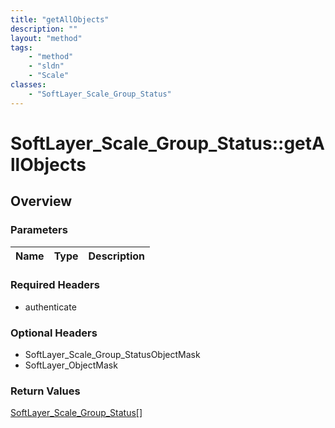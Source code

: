 ```yaml
---
title: "getAllObjects"
description: ""
layout: "method"
tags:
    - "method"
    - "sldn"
    - "Scale"
classes:
    - "SoftLayer_Scale_Group_Status"
---
```

# SoftLayer_Scale_Group_Status::getAllObjects
## Overview 


### Parameters 
|Name | Type | Description |
| --- | --- | --- |


### Required Headers
* authenticate

### Optional Headers
* SoftLayer_Scale_Group_StatusObjectMask
* SoftLayer_ObjectMask

### Return Values
<a href='/reference/datatypes/SoftLayer_Scale_Group_Status'>SoftLayer_Scale_Group_Status[] </a>
